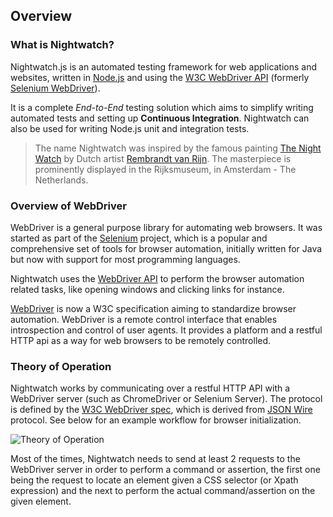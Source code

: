 ## Overview

### What is Nightwatch?

Nightwatch.js is an automated testing framework for web applications and websites, written in [Node.js](http://nodejs.org/) and using the [W3C WebDriver API](https://www.w3.org/TR/webdriver/) (formerly [Selenium WebDriver](https://github.com/SeleniumHQ/selenium/wiki/JsonWireProtocol)).

It is a complete _End-to-End_ testing solution which aims to simplify writing automated tests and setting up **Continuous Integration**. Nightwatch can also be used for writing Node.js unit and integration tests.

> The name Nightwatch was inspired by the famous painting [The Night Watch](http://en.wikipedia.org/wiki/The_Night_Watch) by Dutch artist [Rembrandt van Rijn](http://en.wikipedia.org/wiki/Rembrandt_Harmenszoon_van_Rijn). The masterpiece is prominently displayed in the Rijksmuseum, in Amsterdam - The Netherlands.

### Overview of WebDriver

WebDriver is a general purpose library for automating web browsers. It was started as part of the [Selenium](http://docs.seleniumhq.org/projects/webdriver/) project, which is a popular and comprehensive set of tools for browser automation, initially written for Java but now with support for most programming languages.

Nightwatch uses the [WebDriver API](https://www.w3.org/TR/webdriver) to perform the browser automation related tasks, like opening windows and clicking links for instance.

[WebDriver](https://www.w3.org/TR/webdriver) is now a W3C specification aiming to standardize browser automation. WebDriver is a remote control interface that enables introspection and control of user agents. It provides a platform and a restful HTTP api as a way for web browsers to be remotely controlled.

### Theory of Operation

Nightwatch works by communicating over a restful HTTP API with a WebDriver server (such as ChromeDriver or Selenium Server). The protocol is defined by the [W3C WebDriver spec](https://www.w3.org/TR/webdriver/), which is derived from [JSON Wire](https://github.com/SeleniumHQ/selenium/wiki/JsonWireProtocol) protocol. See below for an example workflow for browser initialization.

![Theory of Operation](http://nightwatchjs.org/img/operation.png)

Most of the times, Nightwatch needs to send at least 2 requests to the WebDriver server in order to perform a command or assertion, the first one being the request to locate an element given a CSS selector (or Xpath expression) and the next to perform the actual command/assertion on the given element.
